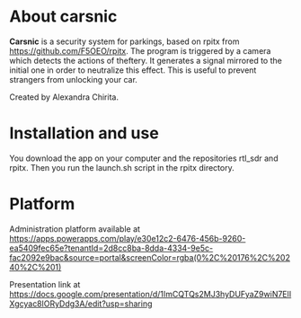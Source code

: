 # About carsnic

**Carsnic** is a security system for parkings, based on rpitx from https://github.com/F5OEO/rpitx. The program is triggered by a camera which detects the actions of theftery.
It generates a signal mirrored to the initial one in order to neutralize this effect. This is useful to prevent strangers from unlocking your car.

Created by Alexandra Chirita.

# Installation and use

You download the app on your computer and the repositories rtl_sdr and rpitx. Then you run the launch.sh script in the rpitx directory.

# Platform

Administration platform available at https://apps.powerapps.com/play/e30e12c2-6476-456b-9260-ea5409fec65e?tenantId=2d8cc8ba-8dda-4334-9e5c-fac2092e9bac&source=portal&screenColor=rgba(0%2C%20176%2C%20240%2C%201)

Presentation link at https://docs.google.com/presentation/d/1ImCQTQs2MJ3hyDUFyaZ9wiN7ElIXgcyac8lORyDdg3A/edit?usp=sharing

